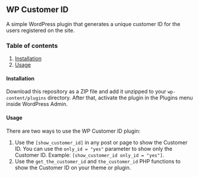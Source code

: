 ## WP Customer ID

A simple WordPress plugin that generates a unique customer ID for the users registered on the site.

### Table of contents

1. [Installation](#installation)
2. [Usage](#usage)

#### Installation

Download this repository as a ZIP file and add it unzipped to your `wp-content/plugins` directory.
After that, activate the plugin in the Plugins menu inside WordPress Admin.

#### Usage

There are two ways to use the WP Customer ID plugin:

1. Use the `[show_customer_id]` in any post or page to show the Customer ID. You can use the `only_id = "yes"` parameter to show only the Customer ID. Example: `[show_customer_id only_id = "yes"]`.
2. Use the `get_the_customer_id` and `the_customer_id` PHP functions to show the Customer ID on your theme or plugin.